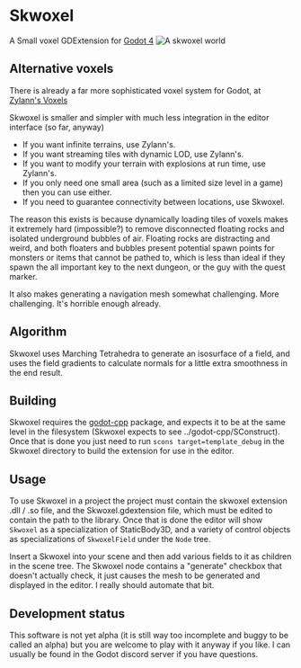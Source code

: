# Skwoxel
A Small voxel GDExtension for [Godot 4](https://github.com/godotengine/godot)
![A skwoxel world](https://i.imgur.com/CzPdRMv.png)

## Alternative voxels
There is already a far more sophisticated voxel system for Godot, at [Zylann's Voxels](https://github.com/Zylann/godot_voxel)

Skwoxel is smaller and simpler with much less integration in the editor interface (so far, anyway)

* If you want infinite terrains, use Zylann's.
* If you want streaming tiles with dynamic LOD, use Zylann's.
* If you want to modify your terrain with explosions at run time, use Zylann's.
* If you only need one small area (such as a limited size level in a game) then you can use either.
* If you need to guarantee connectivity between locations, use Skwoxel.

The reason this exists is because dynamically loading tiles of voxels makes it extremely hard (impossible?) to remove disconnected floating rocks and isolated underground bubbles of air. Floating rocks are distracting and weird, and both floaters and bubbles present potential spawn points for monsters or items that cannot be pathed to, which is less than ideal if they spawn the all important key to the next dungeon, or the guy with the quest marker.

It also makes generating a navigation mesh somewhat challenging. More challenging. It's horrible enough already.

## Algorithm
Skwoxel uses Marching Tetrahedra to generate an isosurface of a field, and uses the field gradients to calculate normals for a little extra smoothness in the end result.

## Building
Skwoxel requires the [godot-cpp](https://github.com/godotengine/godot-cpp) package, and expects it to be at the same level in the filesystem (Skwoxel expects to see ../godot-cpp/SConstruct). Once that is done you just need to run `scons target=template_debug` in the Skwoxel directory to build the extension for use in the editor.

## Usage
To use Skwoxel in a project the project must contain the skwoxel extension .dll / .so file, and the Skwoxel.gdextension file, which must be edited to contain the path to the library. Once that is done the editor will show `Skwoxel` as a specialization of StaticBody3D, and a variety of control objects as specializations of `SkwoxelField` under the `Node` tree.

Insert a Skwoxel into your scene and then add various fields to it as children in the scene tree. The Skwoxel node contains a "generate" checkbox that doesn't actually check, it just causes the mesh to be generated and displayed in the editor. I really should automate that bit.

## Development status
This software is not yet alpha (it is still way too incomplete and buggy to be called an alpha) but you are welcome to play with it anyway if you like. I can usually be found in the Godot discord server if you have questions.
